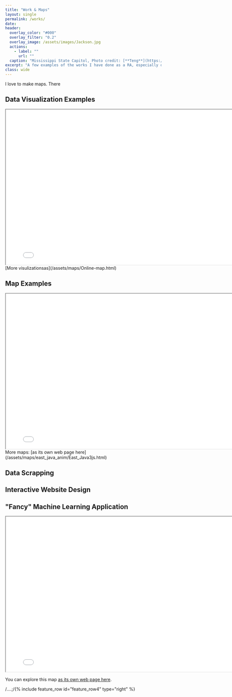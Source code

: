 ```yaml
---
title: "Work & Maps"
layout: single
permalink: /works/
date:
header:
  overlay_color: "#000"
  overlay_filter: "0.2"
  overlay_image: /assets/images/Jackson.jpg
  actions:
    - label: ""
      url: ""
  caption: "Mississippi State Capitol, Photo credit: [**Teng**](https://stormocean.github.io)"
excerpt: "A few examples of the works I have done as a RA, especially on data visualization:"
class: wide
---
```

I love to make maps. There 
## Data Visualization Examples
<iframe src="/assets/maps/Online-map.html" height="500" width="800"></iframe>
[More visulizationsas](/assets/maps/Online-map.html)

## Map Examples
<iframe src="/assets/maps/east_java_anim/East_Java3js.html" height="500" width="800"></iframe>
More maps: [as its own web page here](/assets/maps/east_java_anim/East_Java3js.html)

## Data Scrapping



## Interactive Website Design



## "Fancy" Machine Learning Application

<iframe src="/assets/maps/Online-map.html" height="500" width="800"></iframe>

You can explore this map [as its own web page here](/assets/maps/Online-map.html).

/....;/{% include feature_row id="feature_row4" type="right" %}